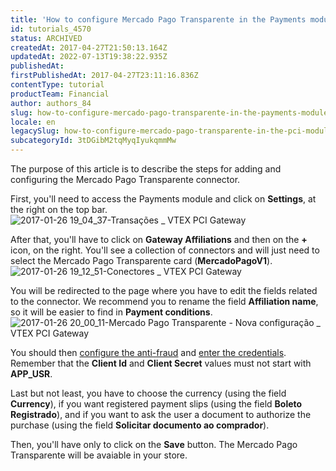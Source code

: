 ```yaml
---
title: 'How to configure Mercado Pago Transparente in the Payments module?'
id: tutorials_4570
status: ARCHIVED
createdAt: 2017-04-27T21:50:13.164Z
updatedAt: 2022-07-13T19:38:22.935Z
publishedAt: 
firstPublishedAt: 2017-04-27T23:11:16.836Z
contentType: tutorial
productTeam: Financial
author: authors_84
slug: how-to-configure-mercado-pago-transparente-in-the-payments-module
locale: en
legacySlug: how-to-configure-mercado-pago-transparente-in-the-pci-module
subcategoryId: 3tDGibM2tqMyqIyukqmmMw
---
```


The purpose of this article is to describe the steps for adding and configuring the Mercado Pago Transparente connector.

First, you'll need to access the Payments module and click on **Settings**, at the right on the top bar.
![2017-01-26 19_04_37-Transações _ VTEX PCI Gateway](//images.contentful.com/alneenqid6w5/6Gxdu2Z0NqyggYkEe8A8q0/7fd3e1c15fd89ec76c90473329ff1439/2017-01-26-19_04_37-Transa_C3_A7_C3_B5es-_-VTEX-PCI-Gateway-300x105.png)

After that, you'll have to click on **Gateway Affiliations** and then on the **+** icon, on the right. You'll see a collection of connectors and will just need to select the Mercado Pago Transparente card (__MercadoPagoV1__).
![2017-01-26 19_12_51-Conectores _ VTEX PCI Gateway](//images.contentful.com/alneenqid6w5/69Wai0Un0A0S4C0EyuCsme/8bcdc06f9863147fb04c403e83125fea/2017-01-26-19_12_51-Conectores-_-VTEX-PCI-Gateway-300x245.png)

You will be redirected to the page where you have to edit the fields related to the connector. We recommend you to rename the field **Affiliation name**, so it will be easier to find in **Payment conditions**.
![2017-01-26 20_00_11-Mercado Pago Transparente - Nova configuração _ VTEX PCI Gateway](//images.contentful.com/alneenqid6w5/3oiEcYJ3LGCGiGA0Uq2ucm/2e15790c707b2496e38d2d89fc88687f/2017-01-26-20_00_11-Mercado-Pago-Transparente-Nova-configura_C3_A7_C3_A3o-_-VTEX-PCI-Gateway-300x208.png)

You should then [configure the anti-fraud](/en/faq/how-to-configure-mercadopago-transparente) and [enter the credentials](/en/faq/where-can-i-see-my-mercado-pago-transparente-credentials/). Remember that the **Client Id** and **Client Secret** values must not start with **APP_USR**.

Last but not least, you have to choose the currency (using the field **Currency**), if you want registered payment slips (using the field **Boleto Registrado**), and if you want to ask the user a document to authorize the purchase (using the field **Solicitar documento ao comprador**).

Then, you'll have only to click on the **Save** button. The Mercado Pago Transparente will be avaiable in your store.
